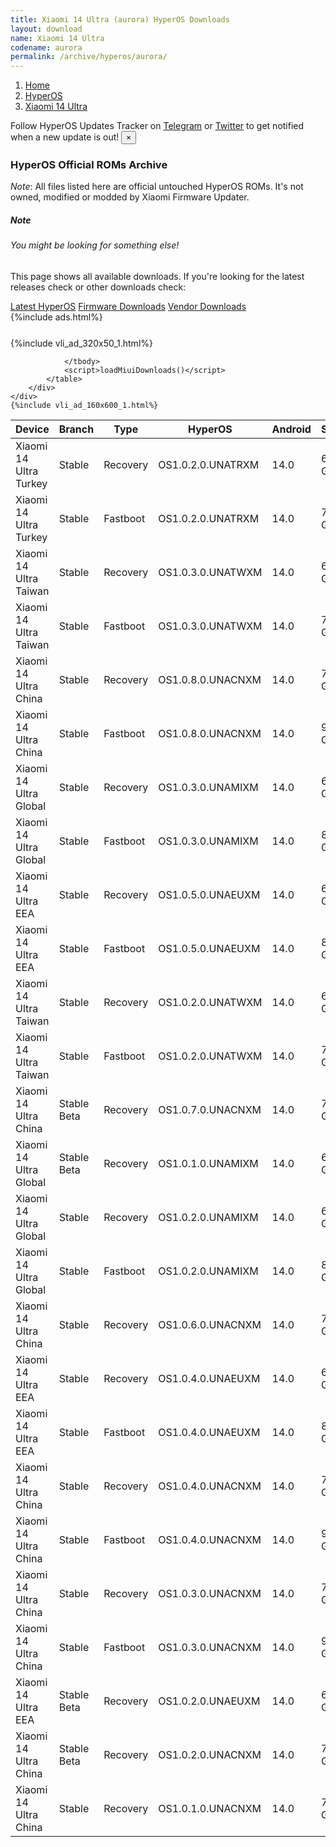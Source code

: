 ```yaml
---
title: Xiaomi 14 Ultra (aurora) HyperOS Downloads
layout: download
name: Xiaomi 14 Ultra
codename: aurora
permalink: /archive/hyperos/aurora/
---
```

<nav aria-label="breadcrumb">
    <ol class="breadcrumb">
        <li class="breadcrumb-item"><a href="/">Home</a></li>
        <li class="breadcrumb-item"><a href="/hyperos/">HyperOS</a></li>
        <li class="breadcrumb-item active" aria-current="page"><a href="/hyperos/aurora/">Xiaomi 14 Ultra</a></li>
    </ol>
</nav>
<div class="alert alert-primary alert-dismissible fade show" role="alert">
    Follow HyperOS Updates Tracker on <a href="https://t.me/MIUIUpdatesTracker" class="alert-link">Telegram</a>
     or <a href="https://twitter.com/MiFwUpdater" class="alert-link">Twitter</a> to get notified when a new update is out!
    <button type="button" class="close" data-dismiss="alert" aria-label="Close">
        <span aria-hidden="true">&times;</span>
    </button>
</div>

### HyperOS Official ROMs Archive
*Note*: All files listed here are official untouched HyperOS ROMs. It's not owned, modified or modded by Xiaomi Firmware Updater.
<div class="card">
  <div class="card-body">
    <h5 class="card-title">Note</h5>
    <h6 class="card-subtitle mb-2 text-muted">You might be looking for something else!</h6>
    <p class="card-text">This page shows all available downloads.
     If you're looking for the latest releases check or other downloads check:</p>
    <a href="/hyperos/aurora/" class="card-link">Latest HyperOS</a>
    <a href="/firmware/aurora/" class="card-link">Firmware Downloads</a>
    <a href="/vendor/aurora/" class="card-link">Vendor Downloads</a>
  </div>
</div>
{%include ads.html%}
<div class="row justify-content-center">
    <div class="col-10">
        <div class="table-responsive-md" style="margin-top: 25px;">
            {%include vli_ad_320x50_1.html%}
            <table id="miui" class="display dt-responsive nowrap compact table table-striped table-hover table-sm">
                <thead class="thead-dark">
                    <tr>
                        <th data-ref="device">Device</th>
                        <th data-ref="branch">Branch</th>
                        <th data-ref="type">Type</th>
                        <th data-ref="miui">HyperOS</th>
                        <th data-ref="android">Android</th>
                        <th data-ref="size">Size</th>
                        <th data-ref="size">Date</th>
                        <th data-ref="link">Link</th>
                    </tr>
                </thead>
                <tbody>
                <tr><td>Xiaomi 14 Ultra Turkey</td><td>Stable</td><td>Recovery</td><td>OS1.0.2.0.UNATRXM</td><td>14.0</td><td>6.4 GB</td><td>2024-04-03</td><td><a href="/hyperos/aurora/stable/OS1.0.2.0.UNATRXM/">Download</a></td></tr>
<tr><td>Xiaomi 14 Ultra Turkey</td><td>Stable</td><td>Fastboot</td><td>OS1.0.2.0.UNATRXM</td><td>14.0</td><td>7.7 GB</td><td>2024-03-08</td><td><a href="/hyperos/aurora/stable/OS1.0.2.0.UNATRXM/">Download</a></td></tr>
<tr><td>Xiaomi 14 Ultra Taiwan</td><td>Stable</td><td>Recovery</td><td>OS1.0.3.0.UNATWXM</td><td>14.0</td><td>6.4 GB</td><td>2024-03-28</td><td><a href="/hyperos/aurora/stable/OS1.0.3.0.UNATWXM/">Download</a></td></tr>
<tr><td>Xiaomi 14 Ultra Taiwan</td><td>Stable</td><td>Fastboot</td><td>OS1.0.3.0.UNATWXM</td><td>14.0</td><td>7.5 GB</td><td>2024-03-15</td><td><a href="/hyperos/aurora/stable/OS1.0.3.0.UNATWXM/">Download</a></td></tr>
<tr><td>Xiaomi 14 Ultra China</td><td>Stable</td><td>Recovery</td><td>OS1.0.8.0.UNACNXM</td><td>14.0</td><td>7.3 GB</td><td>2024-03-26</td><td><a href="/hyperos/aurora/stable/OS1.0.8.0.UNACNXM/">Download</a></td></tr>
<tr><td>Xiaomi 14 Ultra China</td><td>Stable</td><td>Fastboot</td><td>OS1.0.8.0.UNACNXM</td><td>14.0</td><td>9.3 GB</td><td>2024-03-23</td><td><a href="/hyperos/aurora/stable/OS1.0.8.0.UNACNXM/">Download</a></td></tr>
<tr><td>Xiaomi 14 Ultra Global</td><td>Stable</td><td>Recovery</td><td>OS1.0.3.0.UNAMIXM</td><td>14.0</td><td>6.5 GB</td><td>2024-03-25</td><td><a href="/hyperos/aurora/stable/OS1.0.3.0.UNAMIXM/">Download</a></td></tr>
<tr><td>Xiaomi 14 Ultra Global</td><td>Stable</td><td>Fastboot</td><td>OS1.0.3.0.UNAMIXM</td><td>14.0</td><td>8.7 GB</td><td>2024-03-14</td><td><a href="/hyperos/aurora/stable/OS1.0.3.0.UNAMIXM/">Download</a></td></tr>
<tr><td>Xiaomi 14 Ultra EEA</td><td>Stable</td><td>Recovery</td><td>OS1.0.5.0.UNAEUXM</td><td>14.0</td><td>6.5 GB</td><td>2024-03-25</td><td><a href="/hyperos/aurora/stable/OS1.0.5.0.UNAEUXM/">Download</a></td></tr>
<tr><td>Xiaomi 14 Ultra EEA</td><td>Stable</td><td>Fastboot</td><td>OS1.0.5.0.UNAEUXM</td><td>14.0</td><td>8.3 GB</td><td>2024-03-15</td><td><a href="/hyperos/aurora/stable/OS1.0.5.0.UNAEUXM/">Download</a></td></tr>
<tr><td>Xiaomi 14 Ultra Taiwan</td><td>Stable</td><td>Recovery</td><td>OS1.0.2.0.UNATWXM</td><td>14.0</td><td>6.4 GB</td><td>2024-03-18</td><td><a href="/hyperos/aurora/stable/OS1.0.2.0.UNATWXM/">Download</a></td></tr>
<tr><td>Xiaomi 14 Ultra Taiwan</td><td>Stable</td><td>Fastboot</td><td>OS1.0.2.0.UNATWXM</td><td>14.0</td><td>7.5 GB</td><td>2024-03-05</td><td><a href="/hyperos/aurora/stable/OS1.0.2.0.UNATWXM/">Download</a></td></tr>
<tr><td>Xiaomi 14 Ultra China</td><td>Stable Beta</td><td>Recovery</td><td>OS1.0.7.0.UNACNXM</td><td>14.0</td><td>7.3 GB</td><td>2024-03-18</td><td><a href="/hyperos/aurora/stable beta/OS1.0.7.0.UNACNXM/">Download</a></td></tr>
<tr><td>Xiaomi 14 Ultra Global</td><td>Stable Beta</td><td>Recovery</td><td>OS1.0.1.0.UNAMIXM</td><td>14.0</td><td>6.5 GB</td><td>2024-03-14</td><td><a href="/hyperos/aurora/stable beta/OS1.0.1.0.UNAMIXM/">Download</a></td></tr>
<tr><td>Xiaomi 14 Ultra Global</td><td>Stable</td><td>Recovery</td><td>OS1.0.2.0.UNAMIXM</td><td>14.0</td><td>6.5 GB</td><td>2024-03-14</td><td><a href="/hyperos/aurora/stable/OS1.0.2.0.UNAMIXM/">Download</a></td></tr>
<tr><td>Xiaomi 14 Ultra Global</td><td>Stable</td><td>Fastboot</td><td>OS1.0.2.0.UNAMIXM</td><td>14.0</td><td>8.7 GB</td><td>2024-03-05</td><td><a href="/hyperos/aurora/stable/OS1.0.2.0.UNAMIXM/">Download</a></td></tr>
<tr><td>Xiaomi 14 Ultra China</td><td>Stable</td><td>Recovery</td><td>OS1.0.6.0.UNACNXM</td><td>14.0</td><td>7.3 GB</td><td>2024-03-14</td><td><a href="/hyperos/aurora/stable/OS1.0.6.0.UNACNXM/">Download</a></td></tr>
<tr><td>Xiaomi 14 Ultra EEA</td><td>Stable</td><td>Recovery</td><td>OS1.0.4.0.UNAEUXM</td><td>14.0</td><td>6.4 GB</td><td>2024-03-12</td><td><a href="/hyperos/aurora/stable/OS1.0.4.0.UNAEUXM/">Download</a></td></tr>
<tr><td>Xiaomi 14 Ultra EEA</td><td>Stable</td><td>Fastboot</td><td>OS1.0.4.0.UNAEUXM</td><td>14.0</td><td>8.3 GB</td><td>2024-03-08</td><td><a href="/hyperos/aurora/stable/OS1.0.4.0.UNAEUXM/">Download</a></td></tr>
<tr><td>Xiaomi 14 Ultra China</td><td>Stable</td><td>Recovery</td><td>OS1.0.4.0.UNACNXM</td><td>14.0</td><td>7.3 GB</td><td>2024-03-08</td><td><a href="/hyperos/aurora/stable/OS1.0.4.0.UNACNXM/">Download</a></td></tr>
<tr><td>Xiaomi 14 Ultra China</td><td>Stable</td><td>Fastboot</td><td>OS1.0.4.0.UNACNXM</td><td>14.0</td><td>9.3 GB</td><td>2024-03-04</td><td><a href="/hyperos/aurora/stable/OS1.0.4.0.UNACNXM/">Download</a></td></tr>
<tr><td>Xiaomi 14 Ultra China</td><td>Stable</td><td>Recovery</td><td>OS1.0.3.0.UNACNXM</td><td>14.0</td><td>7.3 GB</td><td>2024-02-27</td><td><a href="/hyperos/aurora/stable/OS1.0.3.0.UNACNXM/">Download</a></td></tr>
<tr><td>Xiaomi 14 Ultra China</td><td>Stable</td><td>Fastboot</td><td>OS1.0.3.0.UNACNXM</td><td>14.0</td><td>9.3 GB</td><td>2024-02-27</td><td><a href="/hyperos/aurora/stable/OS1.0.3.0.UNACNXM/">Download</a></td></tr>
<tr><td>Xiaomi 14 Ultra EEA</td><td>Stable Beta</td><td>Recovery</td><td>OS1.0.2.0.UNAEUXM</td><td>14.0</td><td>6.4 GB</td><td>2024-02-26</td><td><a href="/hyperos/aurora/stable beta/OS1.0.2.0.UNAEUXM/">Download</a></td></tr>
<tr><td>Xiaomi 14 Ultra China</td><td>Stable Beta</td><td>Recovery</td><td>OS1.0.2.0.UNACNXM</td><td>14.0</td><td>7.3 GB</td><td>2024-02-23</td><td><a href="/hyperos/aurora/stable beta/OS1.0.2.0.UNACNXM/">Download</a></td></tr>
<tr><td>Xiaomi 14 Ultra China</td><td>Stable</td><td>Recovery</td><td>OS1.0.1.0.UNACNXM</td><td>14.0</td><td>7.3 GB</td><td>2024-02-23</td><td><a href="/hyperos/aurora/stable/OS1.0.1.0.UNACNXM/">Download</a></td></tr>

                </tbody>
                <script>loadMiuiDownloads()</script>
            </table>
        </div>
    </div>
    {%include vli_ad_160x600_1.html%}
</div>
